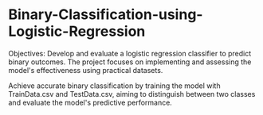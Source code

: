 # Binary-Classification-using-Logistic-Regression

Objectives: 
Develop and evaluate a logistic regression classifier to predict binary outcomes. The project focuses on implementing and assessing the model's effectiveness using practical datasets.

Achieve accurate binary classification by training the model with TrainData.csv and TestData.csv, aiming to distinguish between two classes and evaluate the model's predictive performance.

